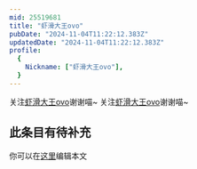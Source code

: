 ```yaml
---
mid: 25519681
title: "虾滑大王ovo"
pubDate: "2024-11-04T11:22:12.383Z"
updatedDate: "2024-11-04T11:22:12.383Z"
profile:
  {
    Nickname: ["虾滑大王ovo"],
  }
---
```


关注[虾滑大王ovo](https://space.bilibili.com/25519681)谢谢喵~ 关注[虾滑大王ovo](https://space.bilibili.com/25519681)谢谢喵~

## 此条目有待补充
你可以在[这里](https://github.com/Yuhanawa/VTuber.ICU/edit/master/src/content/v/虾滑大王ovo/index.md)编辑本文
